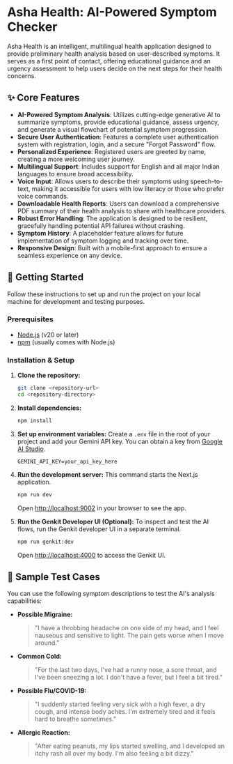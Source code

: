 # Asha Health: AI-Powered Symptom Checker

Asha Health is an intelligent, multilingual health application designed to provide preliminary health analysis based on user-described symptoms. It serves as a first point of contact, offering educational guidance and an urgency assessment to help users decide on the next steps for their health concerns.

## ✨ Core Features

- **AI-Powered Symptom Analysis**: Utilizes cutting-edge generative AI to summarize symptoms, provide educational guidance, assess urgency, and generate a visual flowchart of potential symptom progression.
- **Secure User Authentication**: Features a complete user authentication system with registration, login, and a secure "Forgot Password" flow.
- **Personalized Experience**: Registered users are greeted by name, creating a more welcoming user journey.
- **Multilingual Support**: Includes support for English and all major Indian languages to ensure broad accessibility.
- **Voice Input**: Allows users to describe their symptoms using speech-to-text, making it accessible for users with low literacy or those who prefer voice commands.
- **Downloadable Health Reports**: Users can download a comprehensive PDF summary of their health analysis to share with healthcare providers.
- **Robust Error Handling**: The application is designed to be resilient, gracefully handling potential API failures without crashing.
- **Symptom History**: A placeholder feature allows for future implementation of symptom logging and tracking over time.
- **Responsive Design**: Built with a mobile-first approach to ensure a seamless experience on any device.

## 🚀 Getting Started

Follow these instructions to set up and run the project on your local machine for development and testing purposes.

### Prerequisites

- [Node.js](https://nodejs.org/) (v20 or later)
- [npm](https://www.npmjs.com/) (usually comes with Node.js)

### Installation & Setup

1.  **Clone the repository:**
    ```bash
    git clone <repository-url>
    cd <repository-directory>
    ```

2.  **Install dependencies:**
    ```bash
    npm install
    ```

3.  **Set up environment variables:**
    Create a `.env` file in the root of your project and add your Gemini API key. You can obtain a key from [Google AI Studio](https://aistudio.google.com/).
    ```
    GEMINI_API_KEY=your_api_key_here
    ```

4.  **Run the development server:**
    This command starts the Next.js application.
    ```bash
    npm run dev
    ```
    Open [http://localhost:9002](http://localhost:9002) in your browser to see the app.

5.  **Run the Genkit Developer UI (Optional):**
    To inspect and test the AI flows, run the Genkit developer UI in a separate terminal.
    ```bash
    npm run genkit:dev
    ```
    Open [http://localhost:4000](http://localhost:4000) to access the Genkit UI.

## 🧪 Sample Test Cases

You can use the following symptom descriptions to test the AI's analysis capabilities:

- **Possible Migraine:**
  > "I have a throbbing headache on one side of my head, and I feel nauseous and sensitive to light. The pain gets worse when I move around."

- **Common Cold:**
  > "For the last two days, I've had a runny nose, a sore throat, and I've been sneezing a lot. I don't have a fever, but I feel a bit tired."

- **Possible Flu/COVID-19:**
  > "I suddenly started feeling very sick with a high fever, a dry cough, and intense body aches. I'm extremely tired and it feels hard to breathe sometimes."

- **Allergic Reaction:**
  > "After eating peanuts, my lips started swelling, and I developed an itchy rash all over my body. I'm also feeling a bit dizzy."
